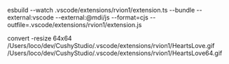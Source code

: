 <!-- ------------------- -->

esbuild --watch .vscode/extensions/rvion1/extension.ts --bundle --external:vscode  --external:@mdi/js --format=cjs --outfile=.vscode/extensions/rvion1/extension.js

convert -resize 64x64 /Users/loco/dev/CushyStudio/.vscode/extensions/rvion1/HeartsLove.gif /Users/loco/dev/CushyStudio/.vscode/extensions/rvion1/HeartsLove64.gif

<!-- ------------------- -->